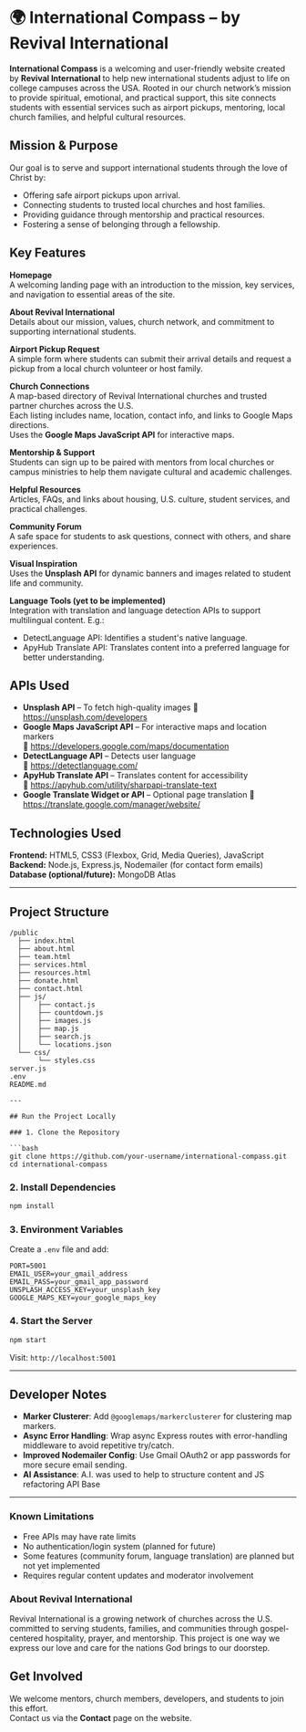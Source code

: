 # 🌍 International Compass – by Revival International

**International Compass** is a welcoming and user-friendly website created by **Revival International** to help new international students adjust to life on college campuses across the USA. Rooted in our church network’s mission to provide spiritual, emotional, and practical support, this site connects students with essential services such as airport pickups, mentoring, local church families, and helpful cultural resources.

## Mission & Purpose

Our goal is to serve and support international students through the love of Christ by:

- Offering safe airport pickups upon arrival.
- Connecting students to trusted local churches and host families.
- Providing guidance through mentorship and practical resources.
- Fostering a sense of belonging through a fellowship.

## Key Features

**Homepage**  
A welcoming landing page with an introduction to the mission, key services, and navigation to essential areas of the site.

**About Revival International**  
Details about our mission, values, church network, and commitment to supporting international students.

**Airport Pickup Request**  
A simple form where students can submit their arrival details and request a pickup from a local church volunteer or host family.

**Church Connections**  
A map-based directory of Revival International churches and trusted partner churches across the U.S.  
Each listing includes name, location, contact info, and links to Google Maps directions.  
Uses the **Google Maps JavaScript API** for interactive maps.

**Mentorship & Support**  
Students can sign up to be paired with mentors from local churches or campus ministries to help them navigate cultural and academic challenges.

**Helpful Resources**  
Articles, FAQs, and links about housing, U.S. culture, student services, and practical challenges.

**Community Forum**  
A safe space for students to ask questions, connect with others, and share experiences.

**Visual Inspiration**  
Uses the **Unsplash API** for dynamic banners and images related to student life and community.

**Language Tools (yet to be implemented)**  
Integration with translation and language detection APIs to support multilingual content. E.g.:

- DetectLanguage API: Identifies a student's native language.
- ApyHub Translate API: Translates content into a preferred language for better understanding.

## APIs Used

- **Unsplash API** – To fetch high-quality images
  🔗 https://unsplash.com/developers
- **Google Maps JavaScript API** – For interactive maps and location markers  
   🔗 https://developers.google.com/maps/documentation
- **DetectLanguage API** – Detects user language  
   🔗 https://detectlanguage.com/
- **ApyHub Translate API** – Translates content for accessibility  
   🔗 https://apyhub.com/utility/sharpapi-translate-text
- **Google Translate Widget or API** – Optional page translation
  🔗 https://translate.google.com/manager/website/

## Technologies Used

**Frontend:** HTML5, CSS3 (Flexbox, Grid, Media Queries), JavaScript  
**Backend:** Node.js, Express.js, Nodemailer (for contact form emails)  
**Database (optional/future):** MongoDB Atlas

---

## Project Structure

````
/public
  ├── index.html
  ├── about.html
  ├── team.html
  ├── services.html
  ├── resources.html
  ├── donate.html
  ├── contact.html
  ├── js/
  │    ├── contact.js
  │    ├── countdown.js
  │    ├── images.js
  │    ├── map.js
  │    ├── search.js
  │    └── locations.json
  └── css/
       └── styles.css
server.js
.env
README.md

---

## Run the Project Locally

### 1. Clone the Repository

```bash
git clone https://github.com/your-username/international-compass.git
cd international-compass
````

### 2. Install Dependencies

```bash
npm install
```

### 3. Environment Variables

Create a `.env` file and add:

```
PORT=5001
EMAIL_USER=your_gmail_address
EMAIL_PASS=your_gmail_app_password
UNSPLASH_ACCESS_KEY=your_unsplash_key
GOOGLE_MAPS_KEY=your_google_maps_key
```

### 4. Start the Server

```bash
npm start
```

Visit: `http://localhost:5001`

---

## Developer Notes

- **Marker Clusterer**: Add `@googlemaps/markerclusterer` for clustering map markers.
- **Async Error Handling**: Wrap async Express routes with error-handling middleware to avoid repetitive try/catch.
- **Improved Nodemailer Config**: Use Gmail OAuth2 or app passwords for more secure email sending.
- **AI Assistance**: A.I. was used to help to structure content and JS refactoring API Base

---

### Known Limitations

- Free APIs may have rate limits
- No authentication/login system (planned for future)
- Some features (community forum, language translation) are planned but not yet implemented
- Requires regular content updates and moderator involvement

### About Revival International

Revival International is a growing network of churches across the U.S. committed to serving students, families, and communities through gospel-centered hospitality, prayer, and mentorship. This project is one way we express our love and care for the nations God brings to our doorstep.

## Get Involved

We welcome mentors, church members, developers, and students to join this effort.  
Contact us via the **Contact** page on the website.
